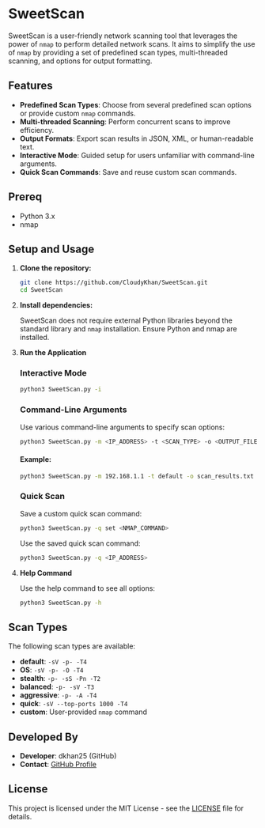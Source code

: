 # SweetScan

SweetScan is a user-friendly network scanning tool that leverages the power of `nmap` to perform detailed network scans. It aims to simplify the use of `nmap` by providing a set of predefined scan types, multi-threaded scanning, and options for output formatting.

## Features

- **Predefined Scan Types**: Choose from several predefined scan options or provide custom `nmap` commands.
- **Multi-threaded Scanning**: Perform concurrent scans to improve efficiency.
- **Output Formats**: Export scan results in JSON, XML, or human-readable text.
- **Interactive Mode**: Guided setup for users unfamiliar with command-line arguments.
- **Quick Scan Commands**: Save and reuse custom scan commands.

## Prereq

- Python 3.x
- nmap

## Setup and Usage

1. **Clone the repository:**
    ```sh
    git clone https://github.com/CloudyKhan/SweetScan.git
    cd SweetScan
    ```

2. **Install dependencies:**

    SweetScan does not require external Python libraries beyond the standard library and `nmap` installation. Ensure Python and nmap are installed.

3. **Run the Application**

    ### Interactive Mode
    ```sh
    python3 SweetScan.py -i
    ```

    ### Command-Line Arguments

    Use various command-line arguments to specify scan options:
    ```sh
    python3 SweetScan.py -m <IP_ADDRESS> -t <SCAN_TYPE> -o <OUTPUT_FILE>
    ```

    #### Example:
    ```sh
    python3 SweetScan.py -m 192.168.1.1 -t default -o scan_results.txt
    ```

    ### Quick Scan

    Save a custom quick scan command:
    ```sh
    python3 SweetScan.py -q set <NMAP_COMMAND>
    ```

    Use the saved quick scan command:
    ```sh
    python3 SweetScan.py -q <IP_ADDRESS>
    ```

4. **Help Command**

    Use the help command to see all options:
    ```sh
    python3 SweetScan.py -h
    ```

## Scan Types

The following scan types are available:

- **default**: `-sV -p- -T4`
- **OS**: `-sV -p- -O -T4`
- **stealth**: `-p- -sS -Pn -T2`
- **balanced**: `-p- -sV -T3`
- **aggressive**: `-p- -A -T4`
- **quick**: `-sV --top-ports 1000 -T4`
- **custom**: User-provided `nmap` command

## Developed By

- **Developer**: dkhan25 (GitHub)
- **Contact**: [GitHub Profile](https://github.com/dkhan25)

## License

This project is licensed under the MIT License - see the [LICENSE](LICENSE) file for details.
